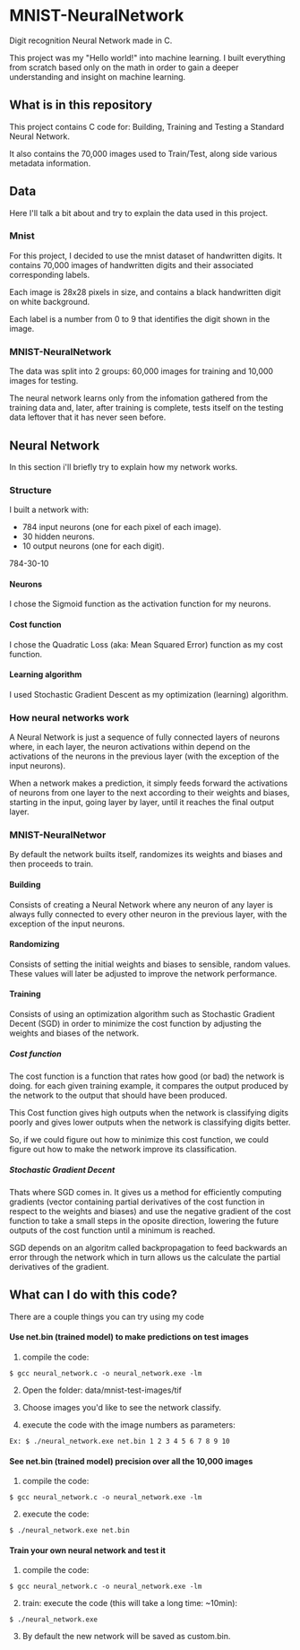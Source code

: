 # MNIST-NeuralNetwork

Digit recognition Neural Network made in C.

This project was my "Hello world!" into machine learning. I built everything from scratch based only on the math in order to gain a deeper understanding and insight on machine learning.

## What is in this repository

This project contains C code for: Building, Training and Testing a Standard Neural Network.

It also contains the 70,000 images used to Train/Test, along side various metadata information.

## Data

Here I'll talk a bit about and try to explain the data used in this project.

### Mnist

For this project, I decided to use the mnist dataset of handwritten digits. It contains 70,000 images of handwritten digits and their associated corresponding labels.

Each image is 28x28 pixels in size, and contains a black handwritten digit on white background.

Each label is a number from 0 to 9 that identifies the digit shown in the image.

### MNIST-NeuralNetwork

The data was split into 2 groups: 60,000 images for training and 10,000 images for testing.

The neural network learns only from the infomation gathered from the training data and, later, after training is complete, tests itself on the testing data leftover that it has never seen before.

## Neural Network

In this section i'll briefly try to explain how my network works.

### Structure

I built a network with:

- 784 input neurons (one for each pixel of each image).
- 30  hidden neurons.
- 10  output neurons (one for each digit).

784-30-10

#### Neurons

I chose the Sigmoid function as the activation function for my neurons.

#### Cost function

I chose the Quadratic Loss (aka: Mean Squared Error) function as my cost function.

#### Learning algorithm

I used Stochastic Gradient Descent as my optimization (learning) algorithm.

### How neural networks work

A Neural Network is just a sequence of fully connected layers of neurons where, in each layer, the neuron activations within depend on the activations of the neurons in the previous layer (with the exception of the input neurons).

When a network makes a prediction, it simply feeds forward the activations of neurons from one layer to the next according to their weights and biases, starting in the input, going layer by layer, until it reaches the final output layer.

### MNIST-NeuralNetwor

By default the network builts itself, randomizes its weights and biases and then proceeds to train.

#### Building

Consists of creating a Neural Network where any neuron of any layer is always fully connected to every other neuron in the previous layer, with the exception of the input neurons.

#### Randomizing

Consists of setting the initial weights and biases to sensible, random values. These values will later be adjusted to improve the network performance.

#### Training

Consists of using an optimization algorithm such as Stochastic Gradient Decent (SGD) in order to minimize the cost function by adjusting the weights and biases of the network.

##### Cost function

The cost function is a function that rates how good (or bad) the network is doing. for each given training example, it compares the output produced by the network to the output that should have been produced.

This Cost function gives high outputs when the network is classifying digits poorly and gives lower outputs when the network is classifying digits better.

So, if we could figure out how to minimize this cost function, we could figure out how to make the network improve its classification.

##### Stochastic Gradient Decent

Thats where SGD comes in. It gives us a method for efficiently computing gradients (vector containing partial derivatives of the cost function in respect to the weights and biases) and use the negative gradient of the cost function to take a small steps in the oposite direction, lowering the future outputs of the cost function until a minimum is reached.

SGD depends on an algoritm called backpropagation to feed backwards an error through the network which in turn allows us the calculate the partial derivatives of the gradient.

## What can I do with this code?

There are a couple things you can try using my code

#### Use net.bin (trained model) to make predictions on test images

1. compile the code:

```
$ gcc neural_network.c -o neural_network.exe -lm
```

2. Open the folder: data/mnist-test-images/tif

3. Choose images you'd like to see the network classify.

4. execute the code with the image numbers as parameters:

```
Ex: $ ./neural_network.exe net.bin 1 2 3 4 5 6 7 8 9 10
```

#### See net.bin (trained model) precision over all the 10,000 images

1. compile the code:

```
$ gcc neural_network.c -o neural_network.exe -lm
```

2. execute the code:

```
$ ./neural_network.exe net.bin
```

#### Train your own neural network and test it

1. compile the code:

```
$ gcc neural_network.c -o neural_network.exe -lm
```

2. train: execute the code (this will take a long time: ~10min):

```
$ ./neural_network.exe
```

3. By default the new network will be saved as custom.bin.
